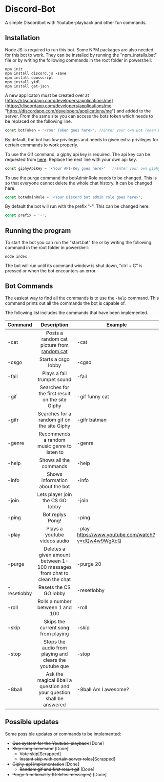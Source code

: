 # Discord-Bot

A simple Discordbot with Youtube-playback and other fun commands.

## Installation

Node JS is required to run this bot.
Some NPM packages are also needed for this bot to work. They can be installed by running the "npm_installs.bat" file or by writing the following commands in the root folder in powershell:    

```
npm init
npm install discord.js -save
npm install opusscript
npm install ytdl
npm install get-json
```
A new applicaton must be created over at [https://discordapp.com/developers/applications/me](https://discordapp.com/developers/applications/me  "https://discordapp.com/developers/applications/me") and added to the server. From the same site you can access the bots token which needs to be replaced on the following line.

```javascript
const botToken = '<Your Token goes here>'; //Enter your own Bot Token here
```
By default, the bot has low privileges and needs to given extra privileges for certain commands to work properly. 

To use the Gif command, a giphy api key is required. The api key can be requested from
[here](https://giphy.api-docs.io/1.0/welcome/access-and-api-keys  "https://giphy.api-docs.io/1.0/welcome/access-and-api-keys"). Replace the next line with your own api key.

```javascript
const giphyApiKey = '<Your API-Key goes here>'   //Enter your own giphy-api key here
```

To use the purge command the botAdminRole needs to be changed. This is so that everyone cannot delete the whole chat history. It can be changed here.

```javascript
const botAdminRole = '<Your Discord bot admin role goes here>';
```

By default the bot will run with the prefix "-". This can be changed here.

```javascript
const prefix = '-';
```
 
## Running the program

To start the bot you can run the "start.bat" file or  by writing the following command in the root folder in powershell:

```
node index
```
The bot will run until its command window is shut down, "ctrl + C" is pressed or when the bot encounters an error.

## Bot Commands

The easiest way to find all the commands is to use the ```-help``` command. This command prints out all the commands the bot is capable of.

The following list includes the commands that have been implemented.

| Command       | Description                                                          					| Example        									|
| ------------- |:-------------------------------------------------------------------------------------:|---------------------------------------------------|
| -cat          | Posts a random cat picture from [random.cat](http://random.cat  "http://random.cat")	| -cat           									|
| -csgo         | Starts a csgo lobby																	| -cgso           									|
| -fail         | Plays a fail trumpet sound                                           					| -fail          									|
| -gif          | Searches for the first result on the site Giphy                                		| -gif funny cat 									|
| -gifr         | Searches for a random gif on the site Giphy                                			| -gifr batman	 									|			
| -genre        | Recommends a random music genre to listen to                         					| -genre         									|
| -help         | Shows all the commands                                               					| -help         						 			|
| -info         | Shows information about the bot                                      					| -info        										|
| -join         | Lets player join the CS GO lobby                                     					| -join        										|
| -ping         | Bot replys Pong!                                                     					| -ping      									    |
| -play         | Plays a youtube videos audio                                         					| -play https://www.youtube.com/watch?v=dQw4w9WgXcQ |
| -purge        | Deletes a given amount between 1-100 messages from chat to clean the chat             | -purge 20											|
| -resetlobby   | Resets the CS GO lobby                                      							| -resetlobby 										|
| -roll         | Rolls a number between 1 and 100                                     					| -roll          									|
| -skip         | Skips the current song from playing						                            | -skip          									|
| -stop         | Stops the audio from playing and clears the youtube que                               | -stop          									|
| -8ball        | Ask the magical 8ball a question and your question shall be answered 					| -8ball Am I awesome?								|

## Possible updates
Some possible updates or commands to be implemented:
* ~~Que system for the Youtube-playback~~ [Done]
* ~~Skip song command~~ [Done]
  * ~~Vote skip~~[Scrapped]
  * ~~Instant skip with certain server roles~~[Scrapped]
* ~~Giphy-api implementation~~ [Done]
  * ~~Random gif and first result gif~~ [Done]
* ~~Purge functionality (Deletes messages)~~ [Done]
